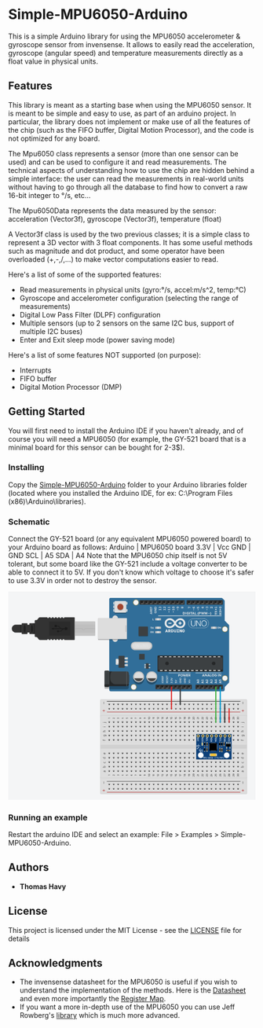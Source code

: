 # Simple-MPU6050-Arduino
This is a simple Arduino library for using the MPU6050 accelerometer &amp; gyroscope sensor from invensense. It allows to easily read the acceleration, gyroscope (angular speed) and temperature measurements directly as a float value in physical units.

## Features

This library is meant as a starting base when using the MPU6050 sensor. It is meant to be simple and easy to use, as part of an arduino project. In particular, the library does not implement or make use of all the features of the chip (such as the FIFO buffer, Digital Motion Processor), and the code is not optimized for any board. 

The Mpu6050 class represents a sensor (more than one sensor can be used) and can be used to configure it and read measurements.
The technical aspects of understanding how to use the chip are hidden behind a simple interface: the user can read the measurements in real-world units without having to go through all the database to find how to convert a raw 16-bit integer to °/s, etc...

The Mpu6050Data represents the data measured by the sensor: acceleration (Vector3f), gyroscope (Vector3f), temperature (float)

A Vector3f class is used by the two previous classes; it is a simple class to represent a 3D vector with 3 float components. It has some useful methods such as magnitude and dot product, and some operator have been overloaded (+,-,/,...) to make vector computations easier to read. 

Here's a list of some of the supported features:
- Read measurements in physical units (gyro:°/s, accel:m/s^2, temp:°C)
- Gyroscope and accelerometer configuration (selecting the range of measurements)
- Digital Low Pass Filter (DLPF) configuration
- Multiple sensors (up to 2 sensors on the same I2C bus, support of multiple I2C buses)
- Enter and Exit sleep mode (power saving mode)

Here's a list of some features NOT supported (on purpose):
- Interrupts
- FIFO buffer
- Digital Motion Processor (DMP)

## Getting Started

You will first need to install the Arduino IDE if you haven't already, and of course you will need a MPU6050 (for example, the GY-521 board that is a minimal board for this sensor can be bought for 2-3$).

### Installing

Copy the [Simple-MPU6050-Arduino](https://github.com/Th-Havy/Simple-MPU6050-Arduino) folder to your Arduino libraries folder (located where you installed the Arduino IDE, for ex: C:\Program Files (x86)\Arduino\libraries).

### Schematic

Connect the GY-521 board (or any equivalent MPU6050 powered board) to your Arduino board as follows:
Arduino | MPU6050 board
3.3V | Vcc
GND | GND
SCL | A5
SDA | A4
Note that the MPU6050 chip itself is not 5V tolerant, but some board like the GY-521 include a voltage converter to be able to connect it to 5V. If you don't know which voltage to choose it's safer to use 3.3V in order not to destroy the sensor.

![basic ciruit image](circuit.png)

### Running an example

Restart the arduino IDE and select an example: File > Examples > Simple-MPU6050-Arduino.

## Authors

* **Thomas Havy**

## License

This project is licensed under the MIT License - see the [LICENSE](LICENSE) file for details

## Acknowledgments

* The invensense datasheet for the MPU6050 is useful if you wish to understand the implementation of the methods. Here is the [Datasheet](https://www.invensense.com/wp-content/uploads/2015/02/MPU-6000-Datasheet1.pdf) and even more importantly the [Register Map](https://www.invensense.com/wp-content/uploads/2015/02/MPU-6000-Register-Map1.pdf).
* If you want a more in-depth use of the MPU6050 you can use Jeff Rowberg's [library](https://github.com/jrowberg/i2cdevlib/tree/master/Arduino/MPU6050) which is much more advanced.
